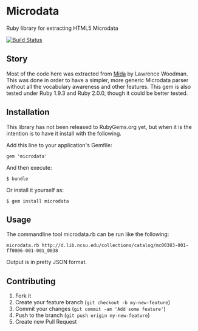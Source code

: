 # Microdata

Ruby library for extracting HTML5 Microdata

[![Build Status](https://travis-ci.org/jronallo/microdata.png)](https://travis-ci.org/jronallo/microdata)

## Story 

Most of the code here was extracted from [Mida](https://github.com/LawrenceWoodman/mida) by Lawrence Woodman. This was done in order to have a simpler, more generic Microdata parser without all the vocabulary awareness and other features. This gem is also tested under Ruby 1.9.3 and Ruby 2.0.0, though it could be better tested.

## Installation

This library has not been released to RubyGems.org yet, but when it is the intention is to have it install with the following.

Add this line to your application's Gemfile:

    gem 'microdata'

And then execute:

    $ bundle

Or install it yourself as:

    $ gem install microdata

## Usage

The commandline tool microdata.rb can be run like the following:

```
microdata.rb http://d.lib.ncsu.edu/collections/catalog/mc00383-001-ff0006-001-001_0038
```

Output is in pretty JSON format.

## Contributing

1. Fork it
2. Create your feature branch (`git checkout -b my-new-feature`)
3. Commit your changes (`git commit -am 'Add some feature'`)
4. Push to the branch (`git push origin my-new-feature`)
5. Create new Pull Request
